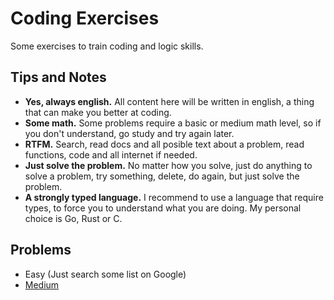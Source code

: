 # Coding Exercises

Some exercises to train coding and logic skills.

## Tips and Notes

- **Yes, always english.** All content here will be written in english, a thing that can make you better at coding.
- **Some math.** Some problems require a basic or medium math level, so if you don't understand, go study and try again later.
- **RTFM.** Search, read docs and all posible text about a problem, read functions, code and all internet if needed.
- **Just solve the problem.** No matter how you solve, just do anything to solve a problem, try something, delete, do again, but just solve the problem.
- **A strongly typed language.** I recommend to use a language that require types, to force you to understand what you are doing. My personal choice is Go, Rust or C.

## Problems

- Easy (Just search some list on Google)
- [Medium](./problems/medium/)
